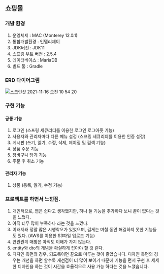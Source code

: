 ## 쇼핑몰

### 개발 환경
1. 운영체제 : MAC (Monterey 12.0.1)
2. 통합개발환경 : 인텔리제이
3. JDK버전 : JDK11
4. 스프링 부트 버전 : 2.5.4
5. 데이터베이스 : MariaDB
6. 빌드 툴 : Gradle

### ERD 다이어그램
![스크린샷 2021-11-16 오전 10 54 20](https://user-images.githubusercontent.com/63573287/141881480-7835fd75-0787-4295-aa0e-f06682aae041.png)


### 구현 기능
#### 공통 기능
1. 로그인 (스프링 세큐리티를 이용한 로그인 로그아웃 기능)
2. 사용자와 관리자마다 다른 메뉴 설정 (스프링 세큐리티를 이용한 인증 설정)
3. 게시판 (쓰기, 읽기, 수정, 삭제, 페이징 및 검색 기능)
4. 상품 주문 기능
5. 장바구니 담기 기능
6. 주문 후 취소 기능

#### 관리자 기능
1. 상품 (등록, 읽기, 수정 기능)


### 프로젝트를 하면서 느낀점.
1. 개인적으로, 웹은 쉽다고 생각했지만, 하나 둘 기능을 추가하다 보니 끝이 없다는 것을 느꼈다.
2. 아직 너무 많이 부족하다 라는 것을 느꼈다.
3. 이래저래 정말 많은 시행착오가 있었으며, 길게는 며칠 동안 해결하지 못한 기능들도 있다. (AWS를 이용한 S3파일 업로드 기능)
4. 연관관계 매핑은 아직도 이해가 가지 않는다.
5. entity와 dto의 개념을 확실하게 잡아야 할 것 같다.
6. 디자인 측면의 경우, 되도록이면 끝으로 미루는 것이 좋았습니다. 디자인 측면의 경우는 개선을 하면 할수록 개선점이 더 많이 보이기 때문에 기능을 먼저 구현 후 세세한 디자인을 하는 것이 시간을 효율적으로 사용 가능 하다는 것을 느꼈습니다. 
